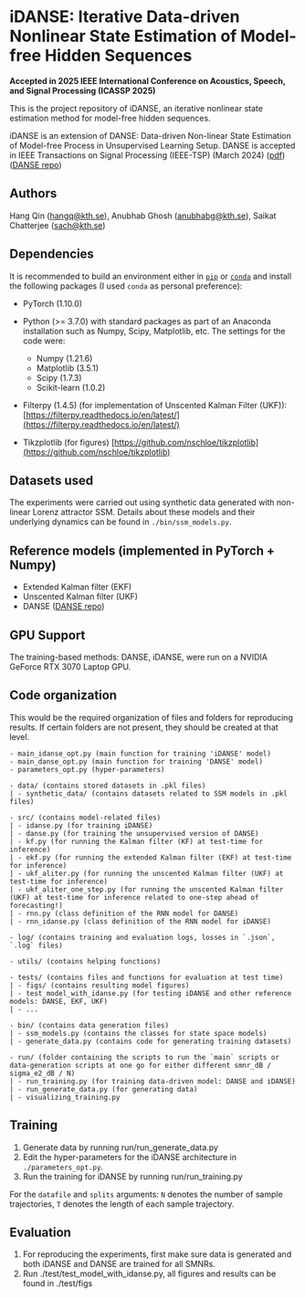 # iDANSE: Iterative Data-driven Nonlinear State Estimation of Model-free Hidden Sequences

**Accepted in 2025 IEEE International Conference on Acoustics, Speech, and Signal Processing (ICASSP 2025)**

This is the project repository of iDANSE, an iterative nonlinear state estimation method for model-free hidden sequences. 

iDANSE is an extension of DANSE: Data-driven Non-linear State Estimation of Model-free Process in Unsupervised Learning Setup. DANSE is accepted in IEEE Transactions on Signal Processing (IEEE-TSP) (March 2024)
([pdf](https://ieeexplore.ieee.org/stamp/stamp.jsp?tp=&arnumber=10485649))([DANSE repo](https://github.com/anubhabghosh/danse_jrnl))

## Authors
Hang Qin (hangq@kth.se), Anubhab Ghosh (anubhabg@kth.se), Saikat Chatterjee (sach@kth.se)

## Dependencies 
It is recommended to build an environment either in [`pip`](https://packaging.python.org/en/latest/guides/installing-using-pip-and-virtual-environments/) or [`conda`](https://packaging.python.org/en/latest/guides/installing-using-pip-and-virtual-environments/) and install the following packages (I used `conda` as personal preference):
- PyTorch (1.10.0)
- Python (>= 3.7.0) with standard packages as part of an Anaconda installation such as Numpy, Scipy, Matplotlib, etc. The settings for the code were:
    - Numpy (1.21.6)
    - Matplotlib (3.5.1)
    - Scipy (1.7.3)
    - Scikit-learn (1.0.2)

- Filterpy (1.4.5) (for implementation of Unscented Kalman Filter (UKF)): [https://filterpy.readthedocs.io/en/latest/](https://filterpy.readthedocs.io/en/latest/)
- Tikzplotlib (for figures) [https://github.com/nschloe/tikzplotlib](https://github.com/nschloe/tikzplotlib)

## Datasets used 

The experiments were carried out using synthetic data generated with non-linear Lorenz attractor SSM.
Details about these models and their underlying dynamics can be found in `./bin/ssm_models.py`. 

## Reference models (implemented in PyTorch + Numpy)

- Extended Kalman filter (EKF)
- Unscented Kalman filter (UKF)
- DANSE ([DANSE repo](https://github.com/anubhabghosh/danse_jrnl))

## GPU Support

The training-based methods: DANSE, iDANSE, were run on a NVIDIA GeForce RTX 3070 Laptop GPU. 

## Code organization
This would be the required organization of files and folders for reproducing results. If certain folders are not present, they should be created at that level.

````
- main_idanse_opt.py (main function for training 'iDANSE' model)
- main_danse_opt.py (main function for training 'DANSE' model)
- parameters_opt.py (hyper-parameters)

- data/ (contains stored datasets in .pkl files)
| - synthetic_data/ (contains datasets related to SSM models in .pkl files)

- src/ (contains model-related files)
| - idanse.py (for training iDANSE)
| - danse.py (for training the unsupervised version of DANSE)
| - kf.py (for running the Kalman filter (KF) at test-time for inference)
| - ekf.py (for running the extended Kalman filter (EKF) at test-time for inference)
| - ukf_aliter.py (for running the unscented Kalman filter (UKF) at test-time for inference)
| - ukf_aliter_one_step.py (for running the unscented Kalman filter (UKF) at test-time for inference related to one-step ahead of forecasting!)
| - rnn.py (class definition of the RNN model for DANSE)
| - rnn_idanse.py (class definition of the RNN model for iDANSE)

- log/ (contains training and evaluation logs, losses in `.json`, `.log` files)

- utils/ (contains helping functions)

- tests/ (contains files and functions for evaluation at test time)
| - figs/ (contains resulting model figures)
| - test_model_with_idanse.py (for testing iDANSE and other reference models: DANSE, EKF, UKF)
| - ...

- bin/ (contains data generation files)
| - ssm_models.py (contains the classes for state space models)
| - generate_data.py (contains code for generating training datasets)

- run/ (folder containing the scripts to run the `main` scripts or data-generation scripts at one go for either different smnr_dB / sigma_e2_dB / N)
| - run_training.py (for training data-driven model: DANSE and iDANSE)
| - run_generate_data.py (for generating data)
| - visualizing_training.py
````

## Training

1. Generate data by running run/run_generate_data.py
2. Edit the hyper-parameters for the iDANSE architecture in `./parameters_opt.py`.
3. Run the training for iDANSE by running run/run_training.py

For the `datafile` and `splits` arguments:
`N` denotes the number of sample trajectories, `T` denotes the length of each sample trajectory. 


## Evaluation
1. For reproducing the experiments, first make sure data is generated and both iDANSE and DANSE are trained for all SMNRs.
2. Run ./test/test_model_with_idanse.py, all figures and results can be found in ./test/figs
